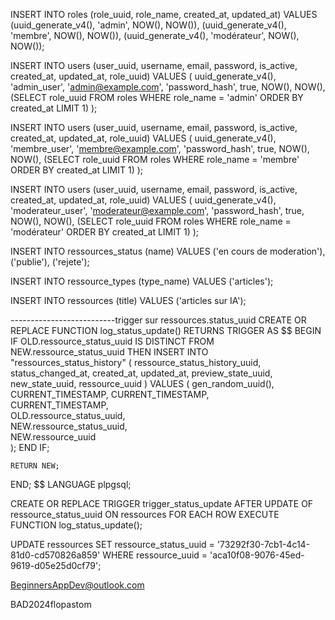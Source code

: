 INSERT INTO roles (role_uuid, role_name, created_at, updated_at)
VALUES
(uuid_generate_v4(), 'admin', NOW(), NOW()),
(uuid_generate_v4(), 'membre', NOW(), NOW()),
(uuid_generate_v4(), 'modérateur', NOW(), NOW());


INSERT INTO users (user_uuid, username, email, password, is_active, created_at, updated_at, role_uuid)
VALUES (
    uuid_generate_v4(), 
    'admin_user', 
    'admin@example.com', 
    'password_hash', 
    true, 
    NOW(), 
    NOW(), 
    (SELECT role_uuid FROM roles WHERE role_name = 'admin' ORDER BY created_at LIMIT 1)
);

INSERT INTO users (user_uuid, username, email, password, is_active, created_at, updated_at, role_uuid)
VALUES (
    uuid_generate_v4(), 
    'membre_user', 
    'membre@example.com', 
    'password_hash', 
    true, 
    NOW(), 
    NOW(), 
    (SELECT role_uuid FROM roles WHERE role_name = 'membre' ORDER BY created_at LIMIT 1)
);

INSERT INTO users (user_uuid, username, email, password, is_active, created_at, updated_at, role_uuid)
VALUES (
    uuid_generate_v4(), 
    'moderateur_user', 
    'moderateur@example.com', 
    'password_hash', 
    true, 
    NOW(), 
    NOW(), 
    (SELECT role_uuid FROM roles WHERE role_name = 'modérateur' ORDER BY created_at LIMIT 1)
);

INSERT INTO ressources_status (name) VALUES ('en cours de moderation'), ('publie'), ('rejete'); 

INSERT INTO ressource_types (type_name) VALUES ('articles'); 

INSERT INTO ressources (title) VALUES ('articles sur IA');

--------------------------trigger sur ressources.status_uuid
CREATE OR REPLACE FUNCTION log_status_update()
RETURNS TRIGGER AS $$
BEGIN
    IF OLD.ressource_status_uuid IS DISTINCT FROM NEW.ressource_status_uuid THEN
        INSERT INTO "ressources_status_history" (
            ressource_status_history_uuid,
            status_changed_at,
            created_at,
            updated_at,
            preview_state_uuid,
            new_state_uuid,
            ressource_uuid
        ) VALUES (
            gen_random_uuid(),  
            CURRENT_TIMESTAMP, 
            CURRENT_TIMESTAMP,  
            CURRENT_TIMESTAMP,  
            OLD.ressource_status_uuid,  
            NEW.ressource_status_uuid,  
            NEW.ressource_uuid   
        );
    END IF;

    RETURN NEW;
END;
$$ LANGUAGE plpgsql;



CREATE OR REPLACE TRIGGER trigger_status_update
AFTER UPDATE OF ressource_status_uuid ON ressources
FOR EACH ROW
EXECUTE FUNCTION log_status_update();


UPDATE ressources
SET ressource_status_uuid = '73292f30-7cb1-4c14-81d0-cd570826a859'
WHERE ressource_uuid = 'aca10f08-9076-45ed-9619-d05e25d0cf79';


BeginnersAppDev@outlook.com

BAD2024flopastom